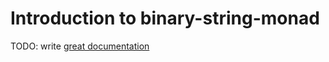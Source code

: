 # Introduction to binary-string-monad

TODO: write [great documentation](http://jacobian.org/writing/great-documentation/what-to-write/)
